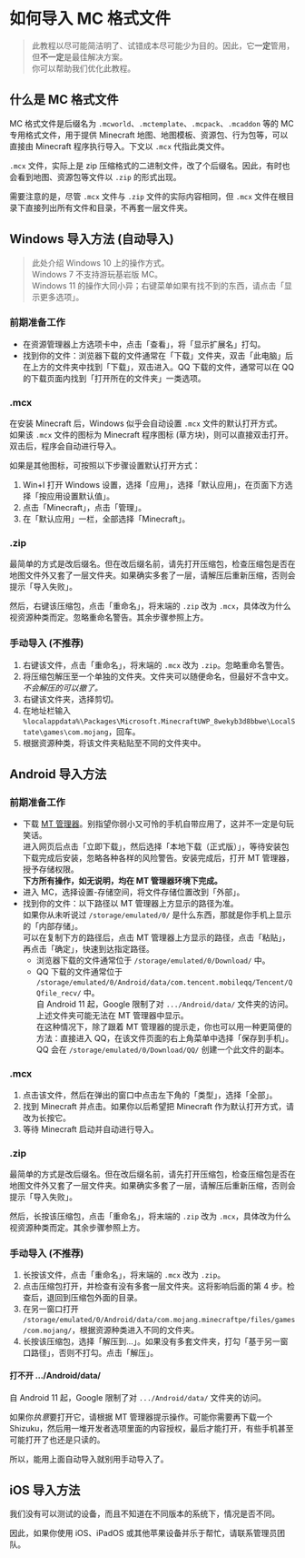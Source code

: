 # 如何导入 MC 格式文件

> 此教程以尽可能简洁明了、试错成本尽可能少为目的。因此，它**一定**管用，但**不一定**是最佳解决方案。  
  你可以帮助我们优化此教程。

## 什么是 MC 格式文件

MC 格式文件是后缀名为 `.mcworld`、`.mctemplate`、`.mcpack`、`.mcaddon` 等的 MC 专用格式文件，用于提供 Minecraft 地图、地图模板、资源包、行为包等，可以直接由 Minecraft 程序执行导入。下文以 `.mcx` 代指此类文件。

`.mcx` 文件，实际上是 zip 压缩格式的二进制文件，改了个后缀名。因此，有时也会看到地图、资源包等文件以 `.zip` 的形式出现。

需要注意的是，尽管 `.mcx` 文件与 `.zip` 文件的实际内容相同，但 `.mcx` 文件在根目录下直接列出所有文件和目录，不再套一层文件夹。

## Windows 导入方法 (自动导入)

> 此处介绍 Windows 10 上的操作方式。  
  Windows 7 不支持游玩基岩版 MC。  
  Windows 11 的操作大同小异；右键菜单如果有找不到的东西，请点击「显示更多选项」。

### 前期准备工作

- 在资源管理器上方选项卡中，点击「查看」，将「显示扩展名」打勾。
- 找到你的文件：浏览器下载的文件通常在「下载」文件夹，双击「此电脑」后在上方的文件夹中找到「下载」，双击进入。QQ 下载的文件，通常可以在 QQ 的下载页面内找到「打开所在的文件夹」一类选项。

### .mcx

在安装 Minecraft 后，Windows 似乎会自动设置 `.mcx` 文件的默认打开方式。  
如果该 `.mcx` 文件的图标为 Minecraft 程序图标 (草方块)，则可以直接双击打开。双击后，程序会自动进行导入。

如果是其他图标，可按照以下步骤设置默认打开方式：

1. Win+I 打开 Windows 设置，选择「应用」，选择「默认应用」，在页面下方选择「按应用设置默认值」。
2. 点击「Minecraft」，点击「管理」。
3. 在「默认应用」一栏，全部选择「Minecraft」。

### .zip

最简单的方式是改后缀名。但在改后缀名前，请先打开压缩包，检查压缩包是否在地图文件外又套了一层文件夹。如果确实多套了一层，请解压后重新压缩，否则会提示「导入失败」。

然后，右键该压缩包，点击「重命名」，将末端的 `.zip` 改为 `.mcx`，具体改为什么视资源种类而定。忽略重命名警告。其余步骤参照上方。

### 手动导入 (不推荐)

1. 右键该文件，点击「重命名」，将末端的 `.mcx` 改为 `.zip`。忽略重命名警告。
2. 将压缩包解压至一个单独的文件夹。文件夹可以随便命名，但最好不含中文。*不会解压的可以撤了。*
3. 右键该文件夹，选择剪切。
4. 在地址栏输入 `%localappdata%\Packages\Microsoft.MinecraftUWP_8wekyb3d8bbwe\LocalState\games\com.mojang`，回车。
5. 根据资源种类，将该文件夹粘贴至不同的文件夹中。

## Android 导入方法

### 前期准备工作

- 下载 [MT 管理器](https://mt2.cn)。别指望你弱小又可怜的手机自带应用了，这并不一定是句玩笑话。  
  进入网页后点击「立即下载」，然后选择「本地下载（正式版）」，等待安装包下载完成后安装，忽略各种各样的风险警告。安装完成后，打开 MT 管理器，授予存储权限。  
  **下方所有操作，如无说明，均在 MT 管理器环境下完成。**
- 进入 MC，选择设置-存储空间，将文件存储位置改到「外部」。
- 找到你的文件：以下路径以 MT 管理器上方显示的路径为准。  
  如果你从未听说过 `/storage/emulated/0/` 是什么东西，那就是你手机上显示的「内部存储」。  
  可以在复制下方的路径后，点击 MT 管理器上方显示的路径，点击「粘贴」，再点击「确定」，快速到达指定路径。
  - 浏览器下载的文件通常位于 `/storage/emulated/0/Download/` 中。
  - QQ 下载的文件通常位于 `/storage/emulated/0/Android/data/com.tencent.mobileqq/Tencent/QQfile_recv/` 中。  
    自 Android 11 起，Google 限制了对 `.../Android/data/` 文件夹的访问。上述文件夹可能无法在 MT 管理器中显示。  
    在这种情况下，除了跟着 MT 管理器的提示走，你也可以用一种更简便的方法：直接进入 QQ，在该文件页面的右上角菜单中选择「保存到手机」。QQ 会在 `/storage/emulated/0/Download/QQ/` 创建一个此文件的副本。

### .mcx

1. 点击该文件，然后在弹出的窗口中点击左下角的「类型」，选择「全部」。
2. 找到 Minecraft 并点击。如果你以后希望把 Minecraft 作为默认打开方式，请改为长按它。
3. 等待 Minecraft 启动并自动进行导入。

### .zip

最简单的方式是改后缀名。但在改后缀名前，请先打开压缩包，检查压缩包是否在地图文件外又套了一层文件夹。如果确实多套了一层，请解压后重新压缩，否则会提示「导入失败」。

然后，长按该压缩包，点击「重命名」，将末端的 `.zip` 改为 `.mcx`，具体改为什么视资源种类而定。其余步骤参照上方。

### 手动导入 (不推荐)

1. 长按该文件，点击「重命名」，将末端的 `.mcx` 改为 `.zip`。
2. 点击压缩包打开，并检查有没有多套一层文件夹。这将影响后面的第 4 步。检查后，退回到压缩包外面的目录。
3. 在另一窗口打开 `/storage/emulated/0/Android/data/com.mojang.minecraftpe/files/games/com.mojang/`，根据资源种类进入不同的文件夹。
4. 长按该压缩包，选择「解压到…」。如果没有多套文件夹，打勾「基于另一窗口路径」，否则不打勾。点击「解压」。

#### 打不开 .../Android/data/

自 Android 11 起，Google 限制了对 `.../Android/data/` 文件夹的访问。

如果你*执意*要打开它，请根据 MT 管理器提示操作。可能你需要再下载一个 Shizuku，然后用一堆开发者选项里面的内容授权，最后才能打开，有些手机甚至可能打开了也还是只读的。

所以，能用上面自动导入就别用手动导入了。

## iOS 导入方法

我们没有可以测试的设备，而且不知道在不同版本的系统下，情况是否不同。

因此，如果你使用 iOS、iPadOS 或其他苹果设备并乐于帮忙，请联系管理员团队。
